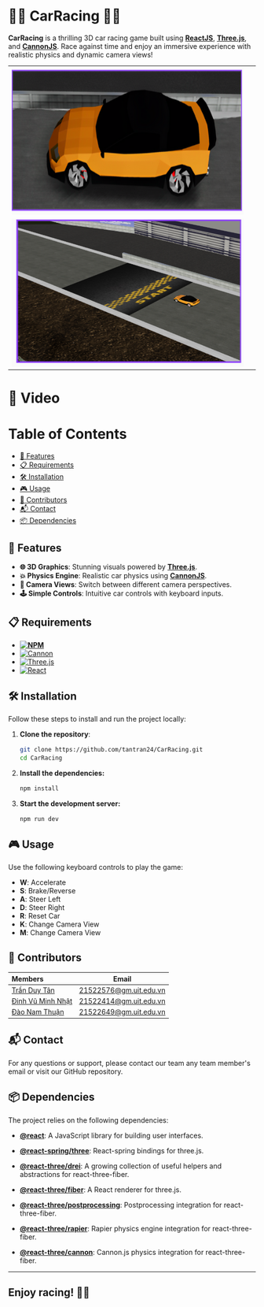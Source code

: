 # 🚗🏁 CarRacing 🏁🚗

**CarRacing** is a thrilling 3D car racing game built using **[ReactJS][React-url]**, **[Three.js][Three-url]**, and **[CannonJS][Cannon-url]**. Race against time and enjoy an immersive experience with realistic physics and dynamic camera views!

<table style="width: 100%;">
  <tr>
    <td style="width: 50%; padding-right: 5%; text-align: center;">
      <img src='./images/image_1.PNG' style="width: 100%; height:300px">
    </td>
  </tr>
  <tr>
    <td style="width: 50%; padding-right: 5%; text-align: center;">
      <img src='./images/image_2.PNG' style="width: 100%; height:300px">
    </td>
  </tr>
</table>

# 📸 Video

# Table of Contents

- [🌟 Features](#-features)
- [📋 Requirements](#-requirements)
- [🛠️ Installation](#-installation)
- [🎮 Usage](#-usage)
- [🤝 Contributors](#-contributors)
- [📬 Contact](#-contact)
- [📦 Dependencies](#-dependencies)

## 🌟 Features

- **🌐 3D Graphics**: Stunning visuals powered by **[Three.js][Three-url]**.
- **💥 Physics Engine**: Realistic car physics using **[CannonJS][Cannon-url]**.
- **🎥 Camera Views**: Switch between different camera perspectives.
- **🕹️ Simple Controls**: Intuitive car controls with keyboard inputs.

## 📋 Requirements

- **[![NPM][NPM]][NPM-url]**
- [![Cannon][Cannon.js]][Cannon-url]
- [![Three.js][Three.js]][Three-url]
- [![React][React.js]][react-url]

## 🛠️ Installation

Follow these steps to install and run the project locally:

1. **Clone the repository**:
   ```bash
   git clone https://github.com/tantran24/CarRacing.git
   cd CarRacing
   ```
2. **Install the dependencies:**

   ```bash
   npm install
   ```

3. **Start the development server:**
   ```bash
   npm run dev
   ```

## 🎮 Usage

Use the following keyboard controls to play the game:

- **W**: Accelerate
- **S**: Brake/Reverse
- **A**: Steer Left
- **D**: Steer Right
- **R**: Reset Car
- **K**: Change Camera View
- **M**: Change Camera View

## 🤝 Contributors

| **Members**                                          |                        **Email**                        |
| :--------------------------------------------------- | :-----------------------------------------------------: |
| [Trần Duy Tân](https://github.com/tantran24)         | [21522576@gm.uit.edu.vn](mailto:21522576@gm.uit.edu.vn) |
| [Đinh Vũ Minh Nhật](https://github.com/NhatDinh2411) | [21522414@gm.uit.edu.vn](mailto:21522414@gm.uit.edu.vn) |
| [Đào Nam Thuận](https://github.com/daonamthuan)      | [21522649@gm.uit.edu.vn](mailto:21522649@gm.uit.edu.vn) |

## 📬 Contact

For any questions or support, please contact our team any team member's email or visit our GitHub repository.

## 📦 Dependencies

The project relies on the following dependencies:

- **[@react][React-url]**: A JavaScript library for building user interfaces.
- **[@react-spring/three](https://www.npmjs.com/package/@react-spring/three)**: React-spring bindings for three.js.

- **[@react-three/drei](https://www.npmjs.com/package/@react-three/drei)**: A growing collection of useful helpers and abstractions for react-three-fiber.
- **[@react-three/fiber](https://www.npmjs.com/package/@react-three/fiber)**: A React renderer for three.js.
- **[@react-three/postprocessing](https://www.npmjs.com/package/@react-three/postprocessing)**: Postprocessing integration for react-three-fiber.
- **[@react-three/rapier](https://www.npmjs.com/package/@react-three/rapier)**: Rapier physics engine integration for react-three-fiber.
- **[@react-three/cannon](https://www.npmjs.com/package/@react-three/cannon)**: Cannon.js physics integration for react-three-fiber.

---

## Enjoy racing! 🚗💨

[React.js]: https://img.shields.io/badge/React-20232A?style=for-the-badge&logo=react&logoColor=61DAFB
[React-url]: https://reactjs.org/
[Three.js]: https://img.shields.io/badge/-ThreeJS-049EF4?logo=threedotjs&logoColor=black&style=for-the-badge
[Three-url]: https://threejs.org/
[Cannon.js]: https://img.shields.io/badge/CannonJS-35495E?style=for-the-badge
[Cannon-url]: https://schteppe.github.io/cannon.js/
[NPM]: https://img.shields.io/badge/npm-35495E?logo=npm&style=for-the-badge
[NPM-url]: https://www.npmjs.com/
